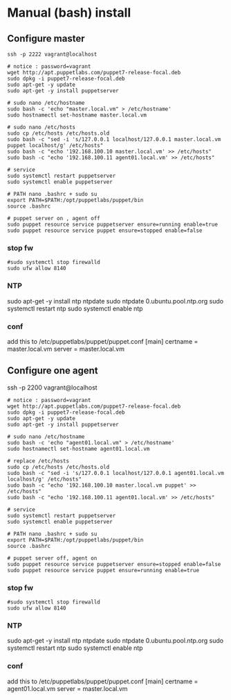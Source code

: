 # Manual (bash) install

## Configure master
````
ssh -p 2222 vagrant@localhost

# notice : password=vagrant
wget http://apt.puppetlabs.com/puppet7-release-focal.deb
sudo dpkg -i puppet7-release-focal.deb
sudo apt-get -y update
sudo apt-get -y install puppetserver

# sudo nano /etc/hostname
sudo bash -c 'echo "master.local.vm" > /etc/hostname'
sudo hostnamectl set-hostname master.local.vm

# sudo nano /etc/hosts
sudo cp /etc/hosts /etc/hosts.old
sudo bash -c "sed -i 's/127.0.0.1 localhost/127.0.0.1 master.local.vm puppet localhost/g' /etc/hosts"
sudo bash -c "echo '192.168.100.10 master.local.vm' >> /etc/hosts"
sudo bash -c "echo '192.168.100.11 agent01.local.vm' >> /etc/hosts"

# service 
sudo systemctl restart puppetserver
sudo systemctl enable puppetserver

# PATH nano .bashrc + sudo su
export PATH=$PATH:/opt/puppetlabs/puppet/bin
source .bashrc

# puppet server on , agent off
sudo puppet resource service puppetserver ensure=running enable=true
sudo puppet resource service puppet ensure=stopped enable=false

````

### stop fw
````
#sudo systemctl stop firewalld
sudo ufw allow 8140
````

### NTP
sudo apt-get -y install ntp ntpdate
sudo ntpdate 0.ubuntu.pool.ntp.org
sudo systemctl restart ntp
sudo systemctl enable ntp

### conf
add this to  /etc/puppetlabs/puppet/puppet.conf
[main]
certname = master.local.vm
server = master.local.vm


## Configure one agent
ssh -p 2200 vagrant@localhost

````
# notice : password=vagrant
wget http://apt.puppetlabs.com/puppet7-release-focal.deb
sudo dpkg -i puppet7-release-focal.deb
sudo apt-get -y update
sudo apt-get -y install puppetserver

# sudo nano /etc/hostname
sudo bash -c 'echo "agent01.local.vm" > /etc/hostname'
sudo hostnamectl set-hostname agent01.local.vm

# replace /etc/hosts
sudo cp /etc/hosts /etc/hosts.old
sudo bash -c "sed -i 's/127.0.0.1 localhost/127.0.0.1 agent01.local.vm localhost/g' /etc/hosts"
sudo bash -c "echo '192.168.100.10 master.local.vm puppet' >> /etc/hosts"
sudo bash -c "echo '192.168.100.11 agent01.local.vm' >> /etc/hosts"

# service 
sudo systemctl restart puppetserver 
sudo systemctl enable puppetserver 

# PATH nano .bashrc + sudo su
export PATH=$PATH:/opt/puppetlabs/puppet/bin
source .bashrc

# puppet server off, agent on
sudo puppet resource service puppetserver ensure=stopped enable=false
sudo puppet resource service puppet ensure=running enable=true

````

### stop fw
````
#sudo systemctl stop firewalld
sudo ufw allow 8140
````

### NTP
sudo apt-get -y install ntp ntpdate
sudo ntpdate 0.ubuntu.pool.ntp.org
sudo systemctl restart ntp
sudo systemctl enable ntp

### conf
add this to  /etc/puppetlabs/puppet/puppet.conf
[main]
certname = agent01.local.vm
server = master.local.vm